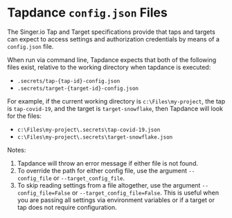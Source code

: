 # Tapdance `config.json` Files

The Singer.io Tap and Target specifications provide that taps and targets can expect to
access settings and authorization credentials by means of a `config.json` file.

When run via command line, Tapdance expects that both of the following files exist,
relative to the working directory when tapdance is executed:

- `.secrets/tap-{tap-id}-config.json`
- `.secrets/target-{target-id}-config.json`

For example, if the current working directory is `c:\Files\my-project`, the tap is
`tap-covid-19`, and the target is `target-snowflake`, then Tapdance will look for the
files:

- `c:\Files\my-project\.secrets\tap-covid-19.json`
- `c:\Files\my-project\.secrets\target-snowflake.json`

Notes:

1. Tapdance will throw an error message if either file is not found.
2. To override the path for either config file, use the argument `--config_file` or
   `--target_config_file`.
3. To skip reading settings from a file altogether, use the argument `--config_file=False`
   or `--target_config_file=False`. This is useful when you are passing all settings via
   environment variables or if a target or tap does not require configuration.
